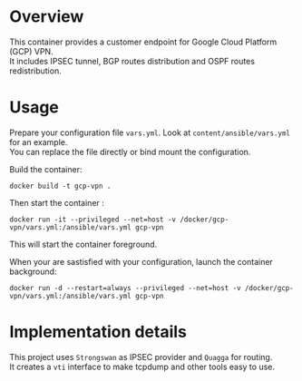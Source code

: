 # Overview
This container provides a customer endpoint for Google Cloud Platform (GCP) VPN.  
It includes IPSEC tunnel, BGP routes distribution and OSPF routes redistribution.  

# Usage
Prepare your configuration file `vars.yml`. Look at `content/ansible/vars.yml` for an example.  
You can replace the file directly or bind mount the configuration.  

Build the container:
```
docker build -t gcp-vpn .
```

Then start the container : 
```
docker run -it --privileged --net=host -v /docker/gcp-vpn/vars.yml:/ansible/vars.yml gcp-vpn
```
This will start the container foreground.


When your are sastisfied with your configuration, launch the container background: 
```
docker run -d --restart=always --privileged --net=host -v /docker/gcp-vpn/vars.yml:/ansible/vars.yml gcp-vpn
```

# Implementation details
This project uses `Strongswan` as IPSEC provider and `Quagga` for routing.  
It creates a `vti` interface to make tcpdump and other tools easy to use.  


